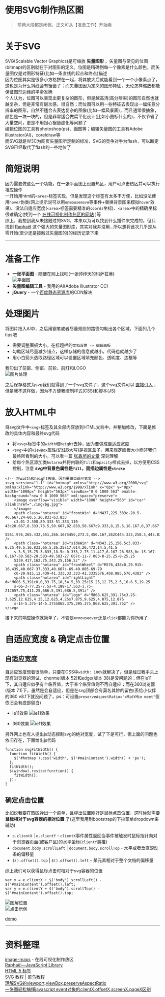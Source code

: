 使用SVG制作热区图
========

> 前两大段都是闲侃，正文可从【准备工作】开始看  

# 关于SVG
SVG(Scalable Vector Graphics)是可缩放 **矢量图形** ，矢量图与常见的位图(bitmap)的区别就在于对图形的定义，位图是精确到每一个像素是什么颜色，而矢量图仅是对图形特征(比如一条直线的起点和终点)描述  
因为位图其实是很多小方格拼在一起，将其放大后就能看到一个一个小像素点了，这也是为什么斜线会有锯齿了；而矢量图因为定义的图形特征，无论怎样缩放都能保证图形边缘的平滑准确  
个人认为，位图可以表现出更复杂的图形，但是越高清(高分辨率)的图形自然也就越复杂，但是非常有层次感，很自然；而位图可以用一些特征去表现出一幅任意分辨率的图形，自然不适合去表达复杂的图像(比如一幅风景画)，而且通常很抽象，颜色是一块一块的，但是非常适合做扁平化设计(比如小图标什么的)，不仅节省了大量空间，更是不用担心锯齿虚化等问题了  
编辑位图的工具有photoshop(ps)、画图等；编辑矢量图的工具有Adobe Illustrator(AI)，coreldraw等  
而SVG就是W3C为网页矢量图所定制的标准，SVG的竞争对手为flash，可以断定SVG已经取代了flash的一些地位了  

# 简短说明
因为需要做这么一个功能，在一张平面图上设置热区，用户可点击热区并可以执行相应操作  
一开始用html的`<area>`标签实现，但是发现这个标签有太多不方便，比如没法使用`hover`伪类(网上提示说可以用`onmousemove`等事件+替换背景图来模拟`hover`效果)、没法自适应宽度(`<area>`标签需要精准的`coords`坐标)、`<area>`中的精确坐标很难确定(找到一个
[在线可视化制作热区的网站](http://www.image-maps.com/)
)等  
综上，我想到我从未接触过的SVG，本来以为可以找到什么插件来完成的，但只找到
[Raphaël](http://dmitrybaranovskiy.github.io/raphael/)
这个强大的矢量图形库，其实对我并没用...所以想将此次几乎是从零开始(至少还是接触过矢量图的)的经历记录下来  

--------

# 准备工作
* **一张平面图** - 随便在网上找吧(一张帅炸天的玛萨拉蒂)  
![平面图](./demo/hotmap/img/bg.jpg)  
* **矢量图编辑工具** - 我用的AI(Adobe Illustrator CC)  
* **jQuery** - 一个[百度静态资源库](http://cdn.code.baidu.com/)的CDN解决  

# 处理图片
将图片拖入AI中，之后用钢笔或者尽量规则的路径勾勒出各个区域，下面列几个tips吧  

* 需要调整画板大小，在标题栏的`文档设置 -> 编辑画板`  
* 勾勒区域尽量减少锚点，这样存储的信息就越小，代码也就越少了  
* 用小白箭头选取路径区域可以设置区域填充颜色、透明度、边框等  

我勾出了前窗、侧窗、前轮、前灯和LOGO  
![图片处理](./demo/hotmap/img/picProcess.png)  

之后保存格式为svg我们就得到了一个svg文件了，这个svg文件可以
[直接引入](http://www.runoob.com/svg/svg-inhtml.html)
，但是我不这样做，因为不方便我控制样式(CSS)和脚本(JS)  

# 放入HTML中
将svg文件中`<svg>`标签及其全部内容放到HTML文档中，并稍加修改，下面是修改的具体内容和最终svg代码  

* 将`<svg>`标签中的`width`和`height`去掉，因为要做成自适应宽度  
* `<svg>`中的`viewBox`属性(记住B大写)是视区盒子，用来规定画板大小而非我们最终所看到的大小，可以看一篇
[张鑫旭的文章](http://www.zhangxinxu.com/wordpress/2014/08/svg-viewport-viewbox-preserveaspectratio/)
深刻理解  
* 给每个热区添加类`hotarea`并将内联的`fill`和`opacity`样式去掉，以方便用CSS控制，注意 **svg中背景色属性是`fill`，而描边属性是`stroke`**  

```
<!-- 将width和height去掉，因为要做自适应宽度 -->
<svg version="1.1" id="hotmap" xmlns="http://www.w3.org/2000/svg" xmlns:xlink="http://www.w3.org/1999/xlink" x="0px" y="0px" width="1000px" height="563px" viewBox="0 0 1000 563" enable-background="new 0 0 1000 563" xml:space="preserve">
    <image overflow="visible" width="1000" height="563" id="car" xlink:href="./img/bg.jpg">
    </image>
    <path class="hotarea" id="frontWin" d="M437,225.333c-20.5-46.667,24-60.5,26.833-63.833
    c3.01-2.308,89.333-51.333,110-43c20.667,8.333,73.5,50.667,82.833,58.667c9.333,8,15.5,18.167,0,37.667
    S561.976,265.432,551,266.167S456,273.5,450.167,262C444.333,250.5,445.833,250.333,437,225.333z" />
    <path class="hotarea" id="sideWin" d="M343.25,156.5c3.833-6.25,49.5,16.833,65.5,26.25s17.614,26.472,14.5,41.5
    s-3.5,15.75-3.833,18.5c-0.333,2.75-11.417,6.167-26.583,0c-15.167-6.167-38.583-20.583-49.583-27.667c-11-7.083-8-25.25-8-25.25
    S339.417,162.75,343.25,156.5z" />
    <path class="hotarea" id="frontWheel" d="M576,438c0,29.915-16.439,40.667-37.333,40.667s-69-49.085-69-79
    c0-29.915,12.439-41.333,33.333-41.333S576,408.085,576,438z" />
    <path class="hotarea" id="rightLight" d="M686.5,391c0,0,33.75,18,54.5,33.25c15.25,12.75,2.5,16-6.5,19.25
    s-66-3-77.25-7.5s-4.188-17.563-1.75-21C657.75,411.25,686.5,391,686.5,391z" />
    <path class="hotarea" id="logo" d="M868.625,391.75c3.25-3.625,12.625,4.25,12.625,4.25s7.875,9.625,4.875,12.875
    s-14-5.375-14-5.375S865.375,395.375,868.625,391.75z" />
</svg>
```

接下来的响应操作就简单了，不管是`onmouseover`还是`click`都能为你所用了  

# 自适应宽度 & 确定点击位置

## 自适应宽度
自适应宽度想着很简单，只要在CSS中`width: 100%`就解决了，但是经过我手头上现有浏览器的测试，chorme(版本 52)和edge(版本 38)是没问题的；但在ie11下，其自适应似乎有个临界值，大于某个临界值则不再自适应；而在360浏览器(版本 7.1)下，虽然是会自适应，但是在svg顶部会有莫名其妙的留白(丢给小伙伴的360 v8.1下就没问题了，ps：可设置`preserveAspectRatio="xMidYMin meet"`但依旧会有底部留白)  

* ie11效果
![ie11效果](./demo/hotmap/img/ie11.gif)  

* 360效果
![ie11效果](./demo/hotmap/img/360.png)  

另外网上也有人提出js动态控制svg的绝对宽度，试了下是可行，但上面的问题也依旧存在，下面给出js代码  

```
function svgFitWidth() {
  function fitWidth() {
    $('#hotmap').css('width', $('#mainContent').width() + 'px');
  };
  fitWidth();
  $(window).resize(function() {
    fitWidth();
  });
}
```

## 确定点击位置
比如说我要在热区弹出一个菜单，且弹出位置刚好是鼠标点击位置，这时候就需要 **鼠标相对于svg容器的相对位置** 了(这里我用到bootstrap的下拉菜单dropdown来辅助)

* `e.clientX` | `e.clientY` - `clientX`事件属性返回当事件被触发时鼠标指针向对于浏览器页面(或客户区)的水平坐标(`clientY`类推)  
*  `document.body.scrollLeft` | `document.body.scrollTop` - 水平或者垂直滚动条的偏移量  
* `$().offset().top` | `$().offset().left` - 某元素相对于整个文档的偏移量  

综上我们可以获得鼠标点击时相对于svg容器的位置  

```
var x = e.clientX + $('body').scrollLeft() - $('#mainContent').offset().left;
var y = e.clientY + $('body').scrollTop() - $('#mainContent').offset().top;
```

![图解位置](./demo/hotmap/img/getPos.png)  
![点击示例](./demo/hotmap/img/clickPos.png)  

[demo](./demo/hotmap/index.html)  

--------

# 资料整理
[image-maps](http://www.image-maps.com/) - 在线可视化制作热区  
[Raphaël—JavaScript Library](http://dmitrybaranovskiy.github.io/raphael/)  
[HTML 5 <area> 标签](http://www.w3school.com.cn/html5/html5_area.asp)  
[SVG 教程 | 菜鸟教程](http://www.runoob.com/svg/svg-tutorial.html)  
[理解SVG的viewport,viewBox,preserveAspectRatio](http://www.zhangxinxu.com/wordpress/2014/08/svg-viewport-viewbox-preserveaspectratio/)  
[一张图轻松搞懂javascript event对象的clientX,offsetX,screenX,pageX区别](http://www.2cto.com/kf/201409/333401.html)  
